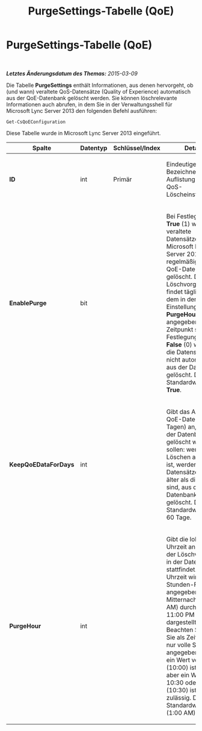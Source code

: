 ﻿---
title: PurgeSettings-Tabelle (QoE)
TOCTitle: PurgeSettings-Tabelle (QoE)
ms:assetid: 31b85d1c-3f32-4f67-94bf-9389cdd282c5
ms:mtpsurl: https://technet.microsoft.com/de-de/library/JJ204788(v=OCS.15)
ms:contentKeyID: 49293599
ms.date: 05/19/2016
mtps_version: v=OCS.15
ms.translationtype: HT
---

# PurgeSettings-Tabelle (QoE)

 

_**Letztes Änderungsdatum des Themas:** 2015-03-09_

Die Tabelle **PurgeSettings** enthält Informationen, aus denen hervorgeht, ob (und wann) veraltete QoS-Datensätze (Quality of Experience) automatisch aus der QoE-Datenbank gelöscht werden. Sie können löschrelevante Informationen auch abrufen, in dem Sie in der Verwaltungsshell für Microsoft Lync Server 2013 den folgenden Befehl ausführen:

    Get-CsQoEConfiguration

Diese Tabelle wurde in Microsoft Lync Server 2013 eingeführt.


<table>
<colgroup>
<col style="width: 25%" />
<col style="width: 25%" />
<col style="width: 25%" />
<col style="width: 25%" />
</colgroup>
<thead>
<tr class="header">
<th><strong>Spalte</strong></th>
<th><strong>Datentyp</strong></th>
<th><strong>Schlüssel/Index</strong></th>
<th><strong>Details</strong></th>
</tr>
</thead>
<tbody>
<tr class="odd">
<td><p><strong>ID</strong></p></td>
<td><p>int</p></td>
<td><p>Primär</p></td>
<td><p>Eindeutiger Bezeichner für die Auflistung der QoS-Löscheinstellungen.</p></td>
</tr>
<tr class="even">
<td><p><strong>EnablePurge</strong></p></td>
<td><p>bit</p></td>
<td><p></p></td>
<td><p>Bei Festlegung auf <strong>True</strong> (1) werden veraltete Datensätze von Microsoft Lync Server 2013 regelmäßig aus der QoE-Datenbank gelöscht. Der Löschvorgang findet täglich zu dem in der Einstellung <strong>PurgeHour</strong> angegebenen Zeitpunkt statt. Bei Festlegung auf <strong>False</strong> (0) werden die Datensätze nicht automatisch aus der Datenbank gelöscht. Der Standardwert lautet <strong>True</strong>.</p></td>
</tr>
<tr class="odd">
<td><p><strong>KeepQoEDataForDays</strong></p></td>
<td><p>int</p></td>
<td><p></p></td>
<td><p>Gibt das Alter der QoE-Datensätze (in Tagen) an, die aus der Datenbank gelöscht werden sollen: wenn das Löschen aktiviert ist, werden QoE-Datensätze, die älter als dieser Wert sind, aus der Datenbank gelöscht. Der Standardwert lautet 60 Tage.</p></td>
</tr>
<tr class="even">
<td><p><strong>PurgeHour</strong></p></td>
<td><p>int</p></td>
<td><p></p></td>
<td><p>Gibt die lokale Uhrzeit an, zu der der Löschvorgang in der Datenbank stattfindet. Die Uhrzeit wird im 24-Stunden-Format angegeben, wobei Mitternacht (12:00 AM) durch 0 und 11:00 PM durch 23 dargestellt wird. Beachten Sie, dass Sie als Zeitpunkt nur volle Stunden angegeben können: ein Wert von 10 (10:00) ist zulässig, aber ein Wert von 10:30 oder 10,5 (10:30) ist nicht zulässig. Der Standardwert ist 1 (1:00 AM).</p></td>
</tr>
</tbody>
</table>

